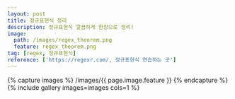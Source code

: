 ```yaml
---
layout: post
title: 정규표현식 정리
description: 정규표현식 깔끔하게 한장으로 정리!
image:
  path: /images/regex_theorem.png
  feature: regex_theorem.png
tag: [regex, 정규표현식]
reference: ['https://regexr.com/, 정규표현식 연습하는 곳']
---
```

{% capture images %}
	/images/{{ page.image.feature }}
{% endcapture %}
{% include gallery images=images cols=1 %}